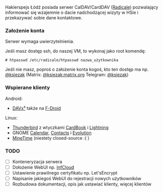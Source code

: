 Hakierspejs Łódź posiada serwer CalDAV/CardDAV ([Radicale](https://radicale.org/)) pozwalający informować się wzajemnie o dacie nadchodzącej wizyty w HSie i przekazywać sobie dane kontaktowe.

### Założenie konta
Serwer wymaga uwierzytelnienia.

Jeśli masz dostęp ssh, do naszej VM, to wykonaj jako root komendę:

`# htpasswd /etc/radicale/htpasswd nazwa_użytkownika`

Jeśli nie masz, poproś o założenie konta kogoś, kto ten dostęp ma np. [@ksiezak](https://github.com/ksiezak) (Matrix: [@ksiezak:matrix.org](https://matrix.to/#/@ksiezak:matrix.org) Telegram: [@ksiezak](https://t.me/ksiezak))

### Wspierane klienty

Android: 
- [DAVx⁵](https://www.davx5.com/) także na [F-Droid](https://f-droid.org/en/packages/at.bitfire.davdroid/)

Linux:
- [Thunderbird](https://www.thunderbird.net/pl/) z wtyczkami [CardBook](https://addons.thunderbird.net/pl/thunderbird/addon/cardbook/) i [Lightning](https://addons.thunderbird.net/pl/thunderbird/addon/lightning/)
- GNOME [Calendar](https://wiki.gnome.org/Apps/Calendar), [Contacts](https://wiki.gnome.org/Apps/Contacts) i [Evolution](https://wiki.gnome.org/Apps/Evolution)
- [MineTime](https://minetime.ai/) (niestety closed-source :( )


### TODO
- [ ] Konteneryzacja serwera
- [ ] Dołożenie WebUI np. [InfCloud](https://www.inf-it.com/open-source/clients/infcloud/)
- [ ] Ustawienie prawilnego certyfikatu np. Let'sEncrypt
- [ ] Napisanie jakiegoś WebUI do rejestracji nowych użytkowników
- [ ] Rozbudowa dokumentacji, opis jak ustawiać klienty, więcej klientów